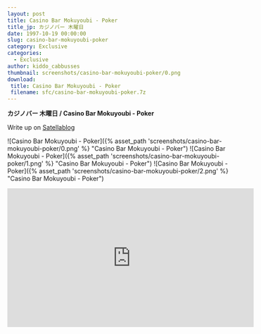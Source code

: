 ```yaml
---
layout: post
title: Casino Bar Mokuyoubi - Poker
title_jp: カジノバー 木曜日
date: 1997-10-19 00:00:00
slug: casino-bar-mokuyoubi-poker
category: Exclusive
categories:
  - Exclusive
author: kiddo_cabbusses
thumbnail: screenshots/casino-bar-mokuyoubi-poker/0.png
download:
 title: Casino Bar Mokuyoubi - Poker
 filename: sfc/casino-bar-mokuyoubi-poker.7z
---
```

__カジノバー 木曜日 / Casino Bar Mokuyoubi - Poker__

Write up on  [Satellablog](http://superfamicom.org/blog/2014/09/new-rom-dump-has-you-facing-yourself/)

![Casino Bar Mokuyoubi - Poker]({% asset_path 'screenshots/casino-bar-mokuyoubi-poker/0.png' %} "Casino Bar Mokuyoubi - Poker")
![Casino Bar Mokuyoubi - Poker]({% asset_path 'screenshots/casino-bar-mokuyoubi-poker/1.png' %} "Casino Bar Mokuyoubi - Poker")
![Casino Bar Mokuyoubi - Poker]({% asset_path 'screenshots/casino-bar-mokuyoubi-poker/2.png' %} "Casino Bar Mokuyoubi - Poker")

<iframe width="560" height="315" src="https://www.youtube-nocookie.com/embed/VWREvz9PMSw" frameborder="0" allowfullscreen></iframe>
